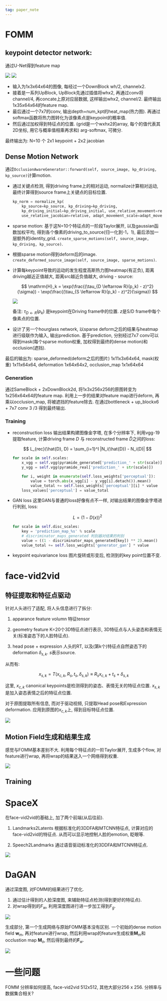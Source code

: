 ```yaml
---
tag: paper_note
---
```


# FOMM

## keypoint detector network:
通过U-Net得到feature map

![](rc/fomm_keypoint_detector.png)
![](rc/fomm_keypoint_block.png)

* 输入为1x3x64x64的图像, 每经过一个DownBlock wh/2, channelx2.
* 接着是一系列UpBlock, UpBlock先通过插值将whx2, 再通过conv将channel/4, 再concate上原对应层数据, 这样输出whx2, channel/2. 最终输出1x35x64x64的feature map.
* 最后通过一个7x7的conv, 输出depth=num_kpt的heat_map(热力图). 再通过softmax函数将热力图转化为该像素点是keypoint的概率值.
* 然后通过加权得到特征点的位置. (grid是一个wxhx2的array, 每个的值代表其2D坐标, 用它与概率值相乘再求和) arg-softmax, 可微分.

最终输出为: N=10 个 2x1 keypoint + 2x2 jacobian

## Dense Motion Network

通过`OcclusionAwareGenerator::forward(self, source_image, kp_driving, kp_source)`计算motion.


* 通过关键点检测, 得到driving frame上的相对运动, normalize计算相对运动, 最终计算得到source frame上关键点的目标位置.

    ```python
    kp_norm = normalize_kp(
        kp_source=kp_source, kp_driving=kp_driving,
        kp_driving_initial=kp_driving_initial, use_relative_movement=relative,
        use_relative_jacobian=relative, adapt_movement_scale=adapt_movement_scale)
    ```

* sparse motion: 基于这N=10个特征点的一阶段Taylor展开, 以及gaussian函数加权平均, 得到各个像素的driving_to_source(归一化到-1，1), 最后添加一层额外的identity_grid. `create_sparse_motions(self, source_image, kp_driving, kp_source)`.

* 根据sparse motion得到deform后的image. `create_deformed_source_image(self, source_image, sparse_motions)`.

* 计算每keypoint导致的运动的发生程度高斯热力图heatmap(有正负), 距离driving越近正值越大, 距离src越近负值越大, driving - source:

    $$
    \mathrm{H}_k = \exp(\frac{(\tau_{D \leftarrow R}(p_k) - z)^2}{\sigma}) - \exp(\frac{(\tau_{S \leftarrow R}(p_k) - z)^2}{\sigma})
    $$

    ![](rc/gaussian_kp_heatmap.png)

    备注: $\tau_{D \leftarrow R}(p_k)$ 是keypoint在Driving frame中的位置. $z$是S/D frame中每个像素点的位置.

* 设计了另一个hourglass network, 以sparse deform之后的结果与heatmap进行级联作为输入, 输出prediction. 基于prediction, 分别经过7x7 conv可以得到mask(每个sparse motion权重, 加权得到最终的dense motion)和occlusion(遮挡).

最后的输出为: sparse_deformed(deform之后的图片) 1x11x3x64x64, mask(权重) 1x11x64x64, deformation 1x64x64x2, occlusion_map 1x1x64x64

### Generation
通过SameBlock + 2xDownBlock2d, 将1x3x256x256的原图转变为1x256x64x64的feature map. 利用上一步的结果对feature map进行deform, 再乘以occlusion_map, 将被遮挡的feature除去. 在通过bottleneck + up_blockx6 + 7x7 conv 3 /3 得到最终输出.


### Training

* reconstruction loss
    输出结果构建图像金字塔, 在多个分辨率下, 利用vgg-19提取feature, 计算driving frame $D$ 与 reconstructed frame $\hat{D}$之间的loss:

    $$
    L_{rec}(\hat{D}, D) = \sum_{i=1}^I |N_i(\hat{D}) - N_i(D)|
    $$

    ```python
    for scale in self.scales:
        x_vgg = self.vgg(pyramide_generated['prediction_' + str(scale)])
        y_vgg = self.vgg(pyramide_real['prediction_' + str(scale)])

        for i, weight in enumerate(self.loss_weights['perceptual']):
            value = torch.abs(x_vgg[i] - y_vgg[i].detach()).mean()
            value_total += self.loss_weights['perceptual'][i] * value
        loss_values['perceptual'] = value_total
    ```

* GAN loss
    这里GAN与普通的loss好像有点不一样, 对输出结果的图像金字塔进行判别, loss:

    $$
        L = (1-D(x))^2
    $$

    ```python
    for scale in self.disc_scales:
        key = 'prediction_map_%s' % scale
        # discriminator_maps_generated 判别器对结果的判别
        value = ((1 - discriminator_maps_generated[key]) ** 2).mean()
        value_total += self.loss_weights['generator_gan'] * value
    ```

* keypoint equivariance loss
    图片旋转或形变后, 检测到的key point位置不变.

# face-vid2vid

## 特征提取和特征点驱动
针对人头进行了适配, 将人头信息进行了拆分: 
1. apparance feature volumn
    特征tensor

2. geometry feature
    K=20个3D特征点进行表示, 3D特征点与人头姿态和表情无关(标准姿态下的人脸特征点). 

3. head pose + expression
    人头的RT, 以及(第k个)特征点自然姿态下的deformation $\delta_{s,k}$. $s$表示source.

从而有:

$$
x_{s,k} = T(x_{c,k}, R_s, t_s, \delta_{s,k}) \equiv R_s x_{c,k} + t_s + \delta_{s,k}
$$

这里, $x_{c,k}$ canonical keypoints是检测得到的姿态、表情无关的特征点位置. $x_{s,k}$是加入姿态表情之后的特征点位置.


对于原图提取所有信息, 而对于驱动视频, 只提取Head pose和Expression deformation. 应用到原图的$x_{c,k}$上, 得到目标特征点位置.

![](rc/face-vid2vid_kpt.png)


## Motion Field生成和结果生成
感觉与FOMM基本差别不大. 利用每个特征点的一阶Taylor展开, 生成多个flow, 对feature进行wrap, 再将wrap的结果送入一个网络得到权重.

![](rc/face-vid2vid_generate.png)


## Training

# SpaceX
在face-vid2vid的基础上, 加了两个前端(从后往前).
1. Landmarks2Latents
    根据标准化的3DDFA和MTCNN特征点, 计算对应的face-vid2vid的特征点. 从而可以显示地控制人脸的emotion, 眨眼等.

2. Speech2Landmarks
    通过语音驱动标准化的3DDFA和MTCNN特征点.

![](rc/spaceX_pipeline.png)

# DaGAN
通过深度图, 对FOMM的结果进行了优化.

1. 通过估计得到的人脸深度图, 来辅助特征点检测(得到更好的特征点).
2. 对wrap得到的$F_w$, 利用深度图进行进一步加工得到$F_g$.

![](rc/DaGAN_pipeline.png)

生成部分, 第一个生成网络与原始FOMM基本没有区别. 一个初始的dense motion field $\mathbf{w}_m$, 再对feature进行wrap, 然后利用wrap的feature生成权重$\mathbf{M}_m$和occlustion map $\mathbf{M}_o$, 然后得到最终的$\mathbf{F}_w$.

![](rc/DaGAN_generator.png)


# 一些问题
FOMM 分辨率如何提高, face-vid2vid 512x512, 其他大部分256 x 256. 分辨率与数据集合相关?